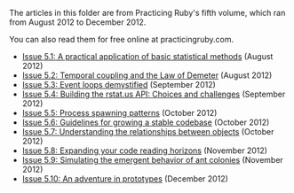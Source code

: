 
The articles in this folder are from Practicing Ruby's fifth volume, which ran from
August 2012 to December 2012.

You can also read them for free online at practicingruby.com.

* [Issue 5.1: A practical application of basic statistical methods](http://practicingruby.com/articles/intro-to-basic-statistical-methods) (August 2012)
* [Issue 5.2: Temporal coupling and the Law of Demeter](http://practicingruby.com/articles/temporal-coupling-and-the-law-of-demeter) (August 2012)
* [Issue 5.3: Event loops demystified](http://practicingruby.com/articles/event-loops-demystified) (September 2012)
* [Issue 5.4: Building the rstat.us API: Choices and challenges](http://practicingruby.com/articles/building-the-rstatus-api) (September 2012)
* [Issue 5.5: Process spawning patterns](http://practicingruby.com/articles/process-spawning-patterns) (October 2012)
* [Issue 5.6: Guidelines for growing a stable codebase](http://practicingruby.com/articles/growing-a-stable-codebase) (October 2012)
* [Issue 5.7: Understanding the relationships between objects](http://practicingruby.com/articles/relationships-between-objects) (October 2012)
* [Issue 5.8: Expanding your code reading horizons](http://practicingruby.com/articles/expanding-your-code-reading-horizons) (November 2012)
* [Issue 5.9: Simulating the emergent behavior of ant colonies](http://practicingruby.com/articles/ant-colony-simulation) (November 2012)
* [Issue 5.10: An adventure in prototypes](http://practicingruby.com/articles/adventure-in-prototypes) (December 2012)
